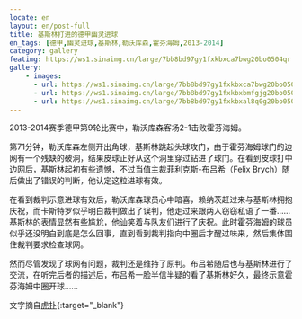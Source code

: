 ```yaml
---
locate: en
layout: en/post-full
title: 基斯林打进的德甲幽灵进球
en_tags: [德甲,幽灵进球,基斯林,勒沃库森,霍芬海姆,2013-2014]
category: gallery
featimg: https://ws1.sinaimg.cn/large/7bb8bd97gy1fxkbxca7bwg20bo0504qr.gif
gallery:
    - images:
      - url: https://ws1.sinaimg.cn/large/7bb8bd97gy1fxkbxca7bwg20bo0504qr.gif
      - url: https://ws1.sinaimg.cn/large/7bb8bd97gy1fxkbxbmfgjg20bo050qv6.gif
      - url: https://ws1.sinaimg.cn/large/7bb8bd97gy1fxkbxal8q0g20bo050x6q.gif
---
```


2013-2014赛季德甲第9轮比赛中，勒沃库森客场2-1击败霍芬海姆。

第71分钟，勒沃库森左侧开出角球，基斯林跳起头球攻门，由于霍芬海姆球门的边网有一个残缺的破洞，结果皮球正好从这个洞里穿过钻进了球门。在看到皮球打中边网后，基斯林起初有些遗憾，不过当值主裁菲利克斯-布吕希（Felix Brych）随后做出了错误的判断，他认定这粒进球有效。

在看到裁判示意进球有效后，勒沃库森球员心中暗喜，赖纳茨赶过来与基斯林拥抱庆祝，而卡斯特罗似乎明白裁判做出了误判，他走过来跟两人窃窃私语了一番……基斯林的表情显然有些尴尬，他讪笑着与队友们进行了庆祝。此时霍芬海姆的球员似乎还没明白到底是怎么回事，直到看到裁判指向中圈后才醒过味来，然后集体围住裁判要求检查球网。

然而尽管发现了球网有问题，裁判还是维持了原判。布吕希随后也与基斯林进行了交流，在听完后者的描述后，布吕希一脸半信半疑的看了基斯林好久，最终示意霍芬海姆中圈开球……

文字摘自[虎扑](https://voice.hupu.com/soccer/1531697.html){:target="_blank"}